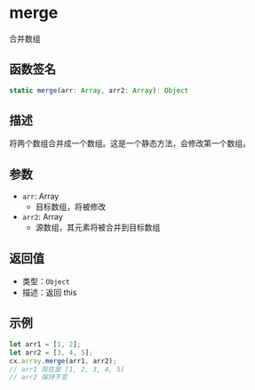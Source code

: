 # merge

合并数组

## 函数签名
```typescript
static merge(arr: Array, arr2: Array): Object
```

## 描述
将两个数组合并成一个数组。这是一个静态方法，会修改第一个数组。

## 参数
- `arr`: Array
  - 目标数组，将被修改
- `arr2`: Array
  - 源数组，其元素将被合并到目标数组

## 返回值
- 类型：`Object`
- 描述：返回 this

## 示例
```javascript
let arr1 = [1, 2];
let arr2 = [3, 4, 5];
cx.array.merge(arr1, arr2);
// arr1 现在是 [1, 2, 3, 4, 5]
// arr2 保持不变
```